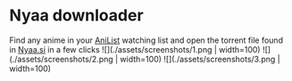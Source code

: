 # Nyaa downloader

Find any anime in your [AniList](https://anilist.co) watching list and open the torrent file found in [Nyaa.si](https://nyaa.si) in a few clicks
![](./assets/screenshots/1.png | width=100)
![](./assets/screenshots/2.png | width=100)
![](./assets/screenshots/3.png | width=100)
